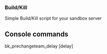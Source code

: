 ### Build/Kill
Simple Build/Kill script for your sandbox server

## Console commands
bk_prechangeteam_delay [delay]

